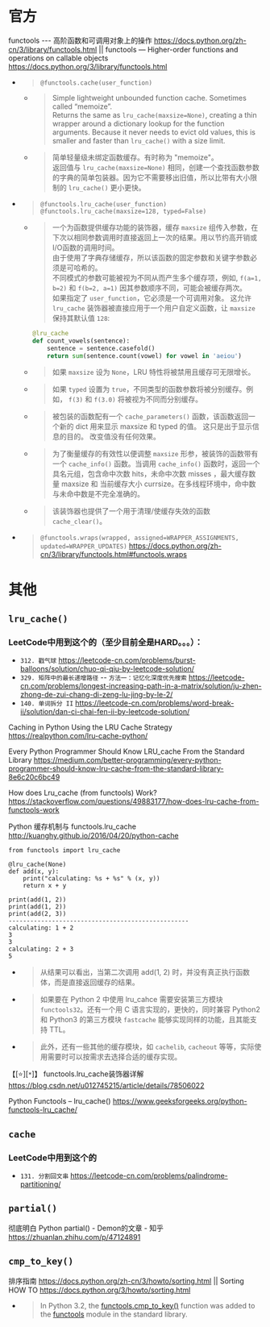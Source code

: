 
# 官方

functools --- 高阶函数和可调用对象上的操作 https://docs.python.org/zh-cn/3/library/functools.html || functools — Higher-order functions and operations on callable objects https://docs.python.org/3/library/functools.html
- > `@functools.cache(user_function)`
  * > Simple lightweight unbounded function cache. Sometimes called “memoize”. <br> Returns the same as `lru_cache(maxsize=None)`, creating a thin wrapper around a dictionary lookup for the function arguments. Because it never needs to evict old values, this is smaller and faster than `lru_cache()` with a size limit.
  * > 简单轻量级未绑定函数缓存。有时称为 "memoize"。 <br> 返回值与 `lru_cache(maxsize=None)` 相同，创建一个查找函数参数的字典的简单包装器。因为它不需要移出旧值，所以比带有大小限制的 `lru_cache()` 更小更快。
- > `@functools.lru_cache(user_function)` <br> `@functools.lru_cache(maxsize=128, typed=False)`
  * > 一个为函数提供缓存功能的装饰器，缓存 `maxsize` 组传入参数，在下次以相同参数调用时直接返回上一次的结果。用以节约高开销或I/O函数的调用时间。 <br> 由于使用了字典存储缓存，所以该函数的固定参数和关键字参数必须是可哈希的。 <br> 不同模式的参数可能被视为不同从而产生多个缓存项，例如, `f(a=1, b=2)` 和 `f(b=2, a=1)` 因其参数顺序不同，可能会被缓存两次。 <br> 如果指定了 `user_function`，它必须是一个可调用对象。 这允许 `lru_cache` 装饰器被直接应用于一个用户自定义函数，让 `maxsize` 保持其默认值 `128`:
    ```py
    @lru_cache
    def count_vowels(sentence):
        sentence = sentence.casefold()
        return sum(sentence.count(vowel) for vowel in 'aeiou')
    ```
  * > 如果 `maxsize` 设为 `None`，LRU 特性将被禁用且缓存可无限增长。
  * > 如果 `typed` 设置为 `true`，不同类型的函数参数将被分别缓存。例如， `f(3)` 和 `f(3.0)` 将被视为不同而分别缓存。
  * > 被包装的函数配有一个 `cache_parameters()` 函数，该函数返回一个新的 dict 用来显示 maxsize 和 typed 的值。 这只是出于显示信息的目的。 改变值没有任何效果。
  * > 为了衡量缓存的有效性以便调整 `maxsize` 形参，被装饰的函数带有一个 `cache_info()` 函数。当调用 `cache_info()` 函数时，返回一个具名元组，包含命中次数 hits，未命中次数 misses ，最大缓存数量 maxsize 和 当前缓存大小 currsize。在多线程环境中，命中数与未命中数是不完全准确的。
  * > 该装饰器也提供了一个用于清理/使缓存失效的函数 `cache_clear()`。
- > `@functools.wraps(wrapped, assigned=WRAPPER_ASSIGNMENTS, updated=WRAPPER_UPDATES)` https://docs.python.org/zh-cn/3/library/functools.html#functools.wraps

# 其他

## `lru_cache()`

### LeetCode中用到这个的（至少目前全是HARD。。。）：
- `312. 戳气球` https://leetcode-cn.com/problems/burst-balloons/solution/chuo-qi-qiu-by-leetcode-solution/
- `329. 矩阵中的最长递增路径` -- `方法一：记忆化深度优先搜索` https://leetcode-cn.com/problems/longest-increasing-path-in-a-matrix/solution/ju-zhen-zhong-de-zui-chang-di-zeng-lu-jing-by-le-2/
- `140. 单词拆分 II` https://leetcode-cn.com/problems/word-break-ii/solution/dan-ci-chai-fen-ii-by-leetcode-solution/

Caching in Python Using the LRU Cache Strategy https://realpython.com/lru-cache-python/

Every Python Programmer Should Know LRU_cache From the Standard Library https://medium.com/better-programming/every-python-programmer-should-know-lru-cache-from-the-standard-library-8e6c20c6bc49
  
How does Lru_cache (from functools) Work? https://stackoverflow.com/questions/49883177/how-does-lru-cache-from-functools-work
  
Python 缓存机制与 functools.lru_cache http://kuanghy.github.io/2016/04/20/python-cache
```py3
from functools import lru_cache

@lru_cache(None)
def add(x, y):
    print("calculating: %s + %s" % (x, y))
    return x + y

print(add(1, 2))
print(add(1, 2))
print(add(2, 3))
--------------------------------------------------
calculating: 1 + 2
3
3
calculating: 2 + 3
5
```
- > 从结果可以看出，当第二次调用 add(1, 2) 时，并没有真正执行函数体，而是直接返回缓存的结果。
- > 如果要在 Python 2 中使用 lru_cahce 需要安装第三方模块 `functools32`。还有一个用 C 语言实现的，更快的，同时兼容 Python2 和 Python3 的第三方模块 `fastcache` 能够实现同样的功能，且其能支持 TTL。
- > 此外，还有一些其他的缓存模块，如 `cachelib`, `cacheout` 等等，实际使用需要时可以按需求去选择合适的缓存实现。
  
【[:star:][`*`]】 functools.lru_cache装饰器详解 https://blog.csdn.net/u012745215/article/details/78506022

Python Functools – lru_cache() https://www.geeksforgeeks.org/python-functools-lru_cache/

## `cache`

### LeetCode中用到这个的
- `131. 分割回文串` https://leetcode-cn.com/problems/palindrome-partitioning/

## `partial()`

彻底明白 Python partial() - Demon的文章 - 知乎 https://zhuanlan.zhihu.com/p/47124891

## `cmp_to_key()`

排序指南 https://docs.python.org/zh-cn/3/howto/sorting.html || Sorting HOW TO https://docs.python.org/3/howto/sorting.html
- > In Python 3.2, the [functools.cmp_to_key()]() function was added to the [functools]() module in the standard library.
